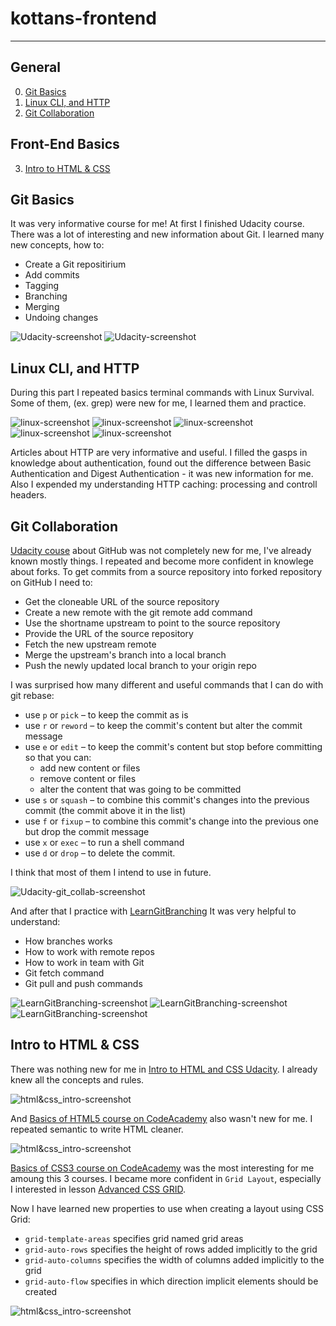 # kottans-frontend
---

## General

0. [Git Basics](#git_basics)
1. [Linux CLI, and HTTP](#linux_cli)
2. [Git Collaboration](#git_collab)

## Front-End Basics

3. [Intro to HTML & CSS](#intro_html_css)


## <a name="git_basics">Git Basics</a>

It was very informative course for me! 
At first I finished Udacity course. There was a lot of interesting and new information about Git.
I learned many new concepts, how to:

* Create a Git repositirium
* Add commits
* Tagging
* Branching
* Merging
* Undoing changes

![Udacity-screenshot](git_basics/udacity-screenshot_01.png)
![Udacity-screenshot](git_basics/udacity-screenshot_02.png)


## <a name="linux_cli">Linux CLI, and HTTP</a>

During this part I repeated basics terminal commands with Linux Survival.
Some of them, (ex. grep) were new for me, I learned them and practice.

![linux-screenshot](task_linux_cli/linux_cli_01.png)
![linux-screenshot](task_linux_cli/linux_cli_02.png)
![linux-screenshot](task_linux_cli/linux_cli_03.png)
![linux-screenshot](task_linux_cli/linux_cli_04.png)
![linux-screenshot](task_linux_cli/linux_cli_05.png)

Articles about HTTP are very informative and useful.
I filled the gasps in knowledge about authentication, found out the difference between Basic Authentication and Digest Authentication - it was new information for me.
Also I expended my understanding HTTP caching: processing and controll headers.

## <a name="git_collab">Git Collaboration</a>

[Udacity couse](https://classroom.udacity.com/courses/ud456) about GitHub was not completely new for me, I've already known mostly things.
I repeated and become more confident in knowlege about forks.
To get commits from a source repository into forked repository on GitHub I need to:

* Get the cloneable URL of the source repository
* Create a new remote with the git remote add command
* Use the shortname upstream to point to the source repository
* Provide the URL of the source repository
* Fetch the new upstream remote
* Merge the upstream's branch into a local branch
* Push the newly updated local branch to your origin repo

I was surprised how many different and useful commands that I can do with git rebase:

- use `p` or `pick` – to keep the commit as is
- use `r` or `reword` – to keep the commit's content but alter the commit message
- use `e` or `edit` – to keep the commit's content but stop before committing so that you can:
  * add new content or files
  * remove content or files
  * alter the content that was going to be committed
- use `s` or `squash` – to combine this commit's changes into the previous commit (the commit above it in the list)
- use `f` or `fixup` – to combine this commit's change into the previous one but drop the commit message
- use `x` or `exec` – to run a shell command
- use `d` or `drop` – to delete the commit.

I think that most of them I intend to use in future.

![Udacity-git_collab-screenshot](task_git_collaboration/Udacity-gitcollab-screenshot.png)

And after that I practice with [LearnGitBranching](https://learngitbranching.js.org)
It was very helpful to understand:

* How branches works
* How to work with remote repos
* How to work in team with Git
* Git fetch command
* Git pull and push commands

![LearnGitBranching-screenshot](task_git_collaboration/LearnGitBranching-screenshot_01.png)
![LearnGitBranching-screenshot](task_git_collaboration/LearnGitBranching-screenshot_02.png)
![LearnGitBranching-screenshot](task_git_collaboration/LearnGitBranching-screenshot_03.png)

## <a name="intro_html_css">Intro to HTML & CSS</a>

There was nothing new for me in [Intro to HTML and CSS Udacity](https://www.udacity.com/course/intro-to-html-and-css--ud001).
I already knew all the concepts and rules.

![html&css_intro-screenshot](task_html_css_intro/html_css_intro-screenshot_01.png)

And [Basics of HTML5 course on CodeAcademy](https://www.codecademy.com/learn/learn-html) also wasn't new for me. I repeated semantic to write HTML cleaner.

![html&css_intro-screenshot](task_html_css_intro/html_css_intro-screenshot_02.png)


[Basics of CSS3 course on CodeAcademy](https://www.codecademy.com/learn/learn-css) was the most interesting for me amoung this 3 courses.
I became more confident in `Grid Layout`, especially I interested in lesson [Advanced CSS GRID](https://www.codecademy.com/courses/learn-css/lessons/css-grid-ii/).

Now I have learned new properties to use when creating a layout using CSS Grid:

* `grid-template-areas` specifies grid named grid areas
* `grid-auto-rows` specifies the height of rows added implicitly to the grid
* `grid-auto-columns` specifies the width of columns added implicitly to the grid
* `grid-auto-flow` specifies in which direction implicit elements should be created

![html&css_intro-screenshot](task_html_css_intro/html_css_intro-screenshot_03.png)
